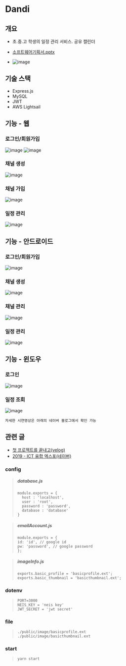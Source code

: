 # Dandi

## 개요
- 초.중.고 학생의 일정 관리 서비스. 공유 캘린더
- [소프트웨어기획서.pptx](https://github.com/Choi-Jinwoo/Dandi_Server/files/4174178/default.pptx)  
 
- ![image](https://user-images.githubusercontent.com/49791336/74085176-ac661d80-4ab9-11ea-85ec-a944ed12089a.png)

## 기술 스택
- Express.js
- MySQL
- JWT
- AWS Lightsail

## 기능 - 웹

### 로그인/회원가입
![image](https://user-images.githubusercontent.com/49791336/74085211-24344800-4aba-11ea-9f84-c9478645b91f.png)
![image](https://user-images.githubusercontent.com/49791336/74085182-d28bbd80-4ab9-11ea-8a2b-7abcdd4da8df.png)

### 채널 생성
![image](https://user-images.githubusercontent.com/49791336/74085190-f0592280-4ab9-11ea-8c64-7b6e0ab3699c.png)

### 채널 가입
![image](https://user-images.githubusercontent.com/49791336/74085192-f64f0380-4ab9-11ea-8c83-97692280b3b5.png)

### 일정 관리
![image](https://user-images.githubusercontent.com/49791336/74085195-01099880-4aba-11ea-9ff7-49f65611a13f.png)

## 기능 - 안드로이드
### 로그인/회원가입
![image](https://user-images.githubusercontent.com/49791336/74085221-39a97200-4aba-11ea-88a7-f78bbb919243.png)

### 채널 생성
![image](https://user-images.githubusercontent.com/49791336/74085236-56de4080-4aba-11ea-801f-832c45bf681b.png)

### 채널 관리
![image](https://user-images.githubusercontent.com/49791336/74085244-665d8980-4aba-11ea-88cd-ee4ddbea01f8.png)

### 일정 관리
![image](https://user-images.githubusercontent.com/49791336/74085247-71b0b500-4aba-11ea-9b96-bcde231f6020.png)

## 기능 - 윈도우

### 로그인
![image](https://user-images.githubusercontent.com/49791336/74085254-7d03e080-4aba-11ea-888e-b0c7a4ded4fb.png)

### 일정 조회
![image](https://user-images.githubusercontent.com/49791336/74085257-9147dd80-4aba-11ea-8b8b-94717be7d3cf.png)

`자세한 시연영상은 아래의 네이버 블로그에서 확인 가능`

## 관련 글
- [첫 프로젝트를 끝내고(velog)](https://velog.io/@chlwlsdn0828/2019-11-03-2211-%EC%9E%91%EC%84%B1%EB%90%A8-b1k2j1pytj)
- [2019 - ICT 융합 엑스포(네이버)](https://blog.naver.com/chlwlsdn0828/221699650164)

### config

>##### database.js
>```
>module.exports = {
>	host : 'localhost',
>	user : 'root',
>	password : 'password',
>	database : 'database'
>}
>```

>##### emailAccount.js
>```
>module.exports = {
> id: 'id', // google id
> pw: 'password', // google password
>};
>```

>##### imageInfo.js
>```
>exports.basic_profile = 'basicprofile.ext';
>exports.basic_thumbnail = 'basicthumbnail.ext';
>```

### dotenv
>```
>PORT=3000
>NEIS_KEY = 'neis key'
>JWT_SECRET = 'jwt secret'
>```
### file

>```
>./public/image/basicprofile.ext
>./public/image/basicthumbnail.ext
>```

### start
>```
>yarn start
>```

